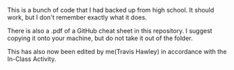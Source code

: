 This is a bunch of code that I had backed up from high school. It should work, but I don't remember exactly what it does.

There is also a .pdf of a GitHub cheat sheet in this repository. I suggest copying it onto your machine, but do not take it out of the folder.

This has also now been edited by me(Travis Hawley) in accordance with the In-Class Activity.
